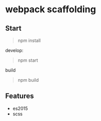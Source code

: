 # webpack scaffolding

## Start 

> npm install

develop:
> npm start

build
> npm build

## Features

- es2015
- scss

